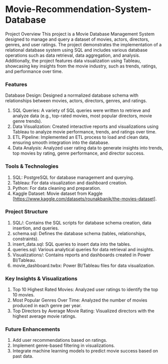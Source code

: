 # Movie-Recommendation-System-Database
Project Overview
This project is a Movie Database Management System designed to manage and query a dataset of movies, actors, directors, genres, and user ratings. The project demonstrates the implementation of a relational database system using SQL and includes various database operations such as data retrieval, data aggregation, and analysis. Additionally, the project features data visualization using Tableau, showcasing key insights from the movie industry, such as trends, ratings, and performance over time.

### Features
Database Design: Designed a normalized database schema with relationships between movies, actors, directors, genres, and ratings.
1. SQL Queries: A variety of SQL queries were written to retrieve and analyze data (e.g., top-rated movies, most popular directors, movie genre trends).
2. Data Visualization: Created interactive reports and visualizations using Tableau to analyze movie performance, trends, and ratings over time.
3. ETL Pipeline: Implemented an ETL process to load and clean data, ensuring smooth integration into the database.
4. Data Analysis: Analyzed user rating data to generate insights into trends, top movies by rating, genre performance, and director success.

### Tools & Technologies
1. SQL: PostgreSQL for database management and querying.
2. Tableau: For data visualization and dashboard creation.
3. Python: For data cleaning and preparation.
4. Kaggle Dataset: Movie dataset from Kaggle [https://www.kaggle.com/datasets/rounakbanik/the-movies-dataset].

### Project Structure
1. SQL/: Contains the SQL scripts for database schema creation, data insertion, and queries.
2. schema.sql: Defines the database schema (tables, relationships, constraints).
3. insert_data.sql: SQL queries to insert data into the tables.
4. queries.sql: Various analytical queries for data retrieval and insights.
5. Visualizations/: Contains reports and dashboards created in Power BI/Tableau.
6. movie_dashboard.twbx: Power BI/Tableau files for data visualization.

### Key Insights & Visualizations
1. Top 10 Highest Rated Movies: Analyzed user ratings to identify the top 10 movies.
2. Most Popular Genres Over Time: Analyzed the number of movies produced in each genre per year.
3. Top Directors by Average Movie Rating: Visualized directors with the highest average movie ratings.

### Future Enhancements
1. Add user recommendations based on ratings.
2. Implement genre-based filtering in visualizations.
3. Integrate machine learning models to predict movie success based on past data.
